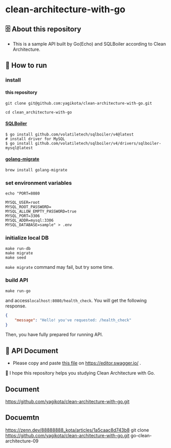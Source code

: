 # clean-architecture-with-go
## 🗄 About this repository
* This is a sample API built by Go(Echo) and SQLBoiler according to Clean Architecture.

## 👟 How to run
### install
#### this repository
```shell
git clone git@github.com:yagikota/clean-architecture-with-go.git

cd clean_architecture-with-go
```
#### [SQLBoiler](https://github.com/volatiletech/sqlboiler#getting-started)
```shell
$ go install github.com/volatiletech/sqlboiler/v4@latest
# install driver for MySQL
$ go install github.com/volatiletech/sqlboiler/v4/drivers/sqlboiler-mysql@latest
```

#### [golang-migrate](https://formulae.brew.sh/formula/golang-migrate)
```shell
brew install golang-migrate
```

### set environment variables
```shell
echo "PORT=8080

MYSQL_USER=root
MYSQL_ROOT_PASSWORD=
MYSQL_ALLOW_EMPTY_PASSWORD=true
MYSQL_PORT=3306
MYSQL_ADDR=mysql:3306
MYSQL_DATABASE=sample" > .env
```

### initialize local DB
```shell
make run-db
make migrate 
make seed
```
`make migrate` command may fail, but try some time.

### build API
```shell
make run-go
```
and access`localhost:8080/health_check`.
You will get the following response.
```json
{
    "message": "Hello! you've requested: /health_check"
}
```
Then, you have fully prepared for running API.

## 📄 API Document
* Please copy and paste [this file](https://github.com/yagikota/clean_architecture_with_go/blob/main/api_doc.yml) on https://editor.swagger.io/ .

🐶 I hope this repository helps you studying Clean Architecture with Go.


## Document 

https://github.com/yagikota/clean-architecture-with-go.git

## Docuemtn

https://zenn.dev/88888888_kota/articles/1a5caac8d743b8
git clone https://github.com/yagikota/clean-architecture-with-go.git go-clean-architecture-09